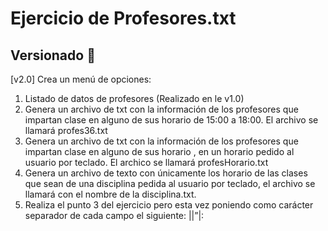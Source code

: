 # Ejercicio de Profesores.txt
## Versionado 📌

[v2.0]
Crea un menú de opciones:
1. Listado de datos de profesores (Realizado en le v1.0)
2. Genera un archivo de txt con la información de los
profesores que impartan clase en alguno de sus
horario de 15:00 a 18:00. El archivo se llamará
profes36.txt
3. Genera un archivo de txt con la información de los
profesores que impartan clase en alguno de sus
horario , en un horario pedido al usuario por teclado. El archico se llamará
profesHorario.txt
4. Genera un archivo de texto con únicamente los horario de las clases que sean de una
disciplina pedida al usuario por teclado, el archivo se llamará con el nombre de la
disciplina.txt.
5. Realiza el punto 3 del ejercicio pero esta vez poniendo como carácter separador de
cada campo el siguiente: ||”|:


